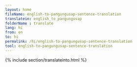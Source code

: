 ```yaml
---
layout: home
fileName: english-to-pangungusap-sentence-translation
translatein: english_to_pangungusap
folderName : translate
lang: hi
from: en
to: hi
permalink: /hi/english-to-pangungusap-sentence-translation
tool: english-to-pangungusap-sentence-translation
---
```

{% include section/translateinto.html %}